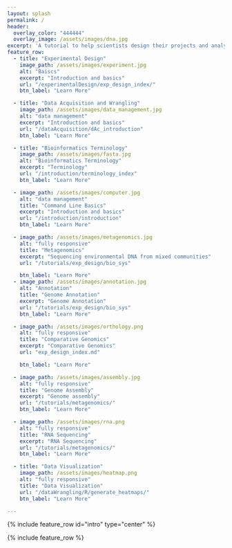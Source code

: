 ```yaml
---
layout: splash
permalink: /
header:
  overlay_color: "444444"
  overlay_image: /assets/images/dna.jpg
excerpt: 'A tutorial to help scientists design their projects and analyze their data.'
feature_row:
  - title: "Experimental Design"
    image_path: /assets/images/experiment.jpg
    alt: "Baiscs"
    excerpt: "Introduction and basics"
    url: "/experimentalDesign/exp_design_index/"
    btn_label: "Learn More"

  - title: "Data Acquisition and Wrangling"
    image_path: /assets/images/data_management.jpg
    alt: "data management"
    excerpt: "Introduction and basics"
    url: "/dataAcquisition/dAc_introduction"
    btn_label: "Learn More"

  - title: "Bioinformatics Terminology"
    image_path: /assets/images/fasta.jpg
    alt: "Bioinformatics Terminology"
    excerpt: "Terminology"
    url: "/introduction/terminology_index"
    btn_label: "Learn More"

  - image_path: /assets/images/computer.jpg
    alt: "data management"
    title: "Command Line Basics"
    excerpt: "Introduction and basics"
    url: "/introduction/introduction"
    btn_label: "Learn More"

  - image_path: /assets/images/metagenomics.jpg
    alt: "fully responsive"
    title: "Metagenomics"
    excerpt: "Sequencing environmental DNA from mixed communities"
    url: "/tutorials/exp_design/bio_sys"

    btn_label: "Learn More"
  - image_path: /assets/images/annotation.jpg
    alt: "Annotation"
    title: "Genome Annotation"
    excerpt: "Genome Annotation"
    url: "/tutorials/exp_design/bio_sys"
    btn_label: "Learn More"

  - image_path: /assets/images/orthology.png
    alt: "fully responsive"
    title: "Comparative Genomics"
    excerpt: "Comparative Genomics"
    url: "exp_design_index.md"

    btn_label: "Learn More"

  - image_path: /assets/images/assembly.jpg
    alt: "fully responsive"
    title: "Genome Assembly"
    excerpt: "Genome assembly"
    url: "/tutorials/metagenomics/"
    btn_label: "Learn More"

  - image_path: /assets/images/rna.png
    alt: "fully responsive"
    title: "RNA Sequencing"
    excerpt: "RNA Sequencing"
    url: "/tutorials/metagenomics/"
    btn_label: "Learn More"

  - title: "Data Visualization"
    image_path: /assets/images/heatmap.png
    alt: "fully responsive"
    title: "Data Visualization"
    url: "/dataWrangling/R/generate_heatmaps/"
    btn_label: "Learn More"

---
```





{% include feature_row id="intro" type="center" %}

{% include feature_row %}
